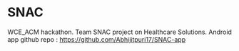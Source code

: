 # SNAC
WCE_ACM hackathon. Team SNAC project on Healthcare Solutions.
Android app github repo : https://github.com/Abhijitpuri17/SNAC-app
